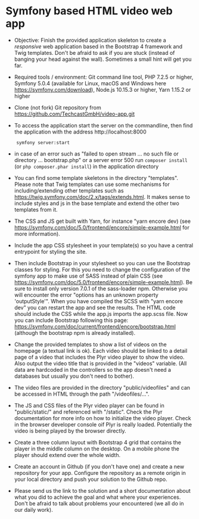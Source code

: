 # Symfony based HTML video web app

- Objective: Finish the provided application skeleton to create a *responsive* web application based in the Bootstrap 4 framework and Twig templates. Don't be afraid to ask if you are stuck (instead of banging your head against the wall). Sometimes a small hint will get you far. 


-  Required tools / environment: Git command line tool, PHP 7.2.5 or higher, Symfony 5.0.4 (available for Linux, macOS and Windows here https://symfony.com/download), Node.js 10.15.3 or higher, Yarn 1.15.2 or higher

- Clone (not fork) Git repository from https://github.com/TechcastGmbH/video-app.git

- To access the application start the server on the commandline, then find the application with the address http://localhost:8000

```
    symfony server:start
```

- in case of an error such as "failed to open stream ... no such file or directory ... bootstrap.php" or a server error 500 run `composer install` (or `php composer.phar install`) in the application directory

- You can find some template skeletons in the directory "templates". Please note that Twig templates can use some mechanisms for including/extending other templates such as https://twig.symfony.com/doc/2.x/tags/extends.html. It makes sense to include styles and js in the base template and extend the other two templates from it. 

- The CSS and JS get built with Yarn, for instance "yarn encore dev) (see https://symfony.com/doc/5.0/frontend/encore/simple-example.html for more information).

- Include the app CSS stylesheet in your template(s) so you have a central entrypoint for styling the site.

- Then include Bootstrap in your stylesheet so you can use the Bootstrap classes for styling. For this you need to change the configuration of the symfony app to make use of SASS instead of plain CSS (see https://symfony.com/doc/5.0/frontend/encore/simple-example.html). Be sure to install only version 7.0.1 of the sass-loader npm. Otherwise you will encounter the error "options has an unknown property 'outputStyle'". When you have compiled the SCSS with "yarn encore dev" you can restart the app and see the results. The HTML code should include the CSS while the app.js imports the app.scss file. Now you can include Bootstrap following this page: https://symfony.com/doc/current/frontend/encore/bootstrap.html (although the bootstrap npm is already installed).

- Change the provided templates to show a list of videos on the homepage (a textual link is ok). Each video should be linked to a detail page of a video that includes the Plyr video player to show the video. Also output the video title that is provided in the "videos" variable. (All data are hardcoded in the controllers so the app doesn't need a databases but usually you don't need to bother).

- The video files are provided in the directory "public/videofiles" and can be accessed in HTML through the path "/videofiles/...". 

- The JS and CSS files of the Plyr video player can be found in "public/static/" and referenced with "/static". Check the Plyr documentation for more info on how to initialize the video player. Check in the browser developer console oif Plyr is really loaded. Potentially the video is being played by the browser directly. 

- Create a three column layout with Bootstrap 4 grid that contains the player in the middle column on the desktop. On a mobile phone the player should extend over the whole width.

- Create an account in Github (if you don't have one) and create a new repository for your app. Configure the repository as a remote origin in your local directory and push your solution to the Github repo. 

- Please send us the link to the solution and a short documentation about what you did to achieve the goal and what where your experiences. Don't be afraid to talk about problems your encountered (we all do in our daily work). 


